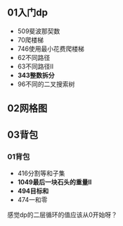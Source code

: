 ## 01入门dp
- 509斐波那契数
- 70爬楼梯
- 746使用最小花费爬楼梯
- 62不同路径
- 63不同路径II
- **343整数拆分**
- 96不同的二叉搜索树

## 02网格图


## 03背包
### 01背包
- 416分割等和子集
- **1049最后一块石头的重量II**
- **494目标和**  
- 474一和零



感觉dp的二层循环的值应该从0开始呀？